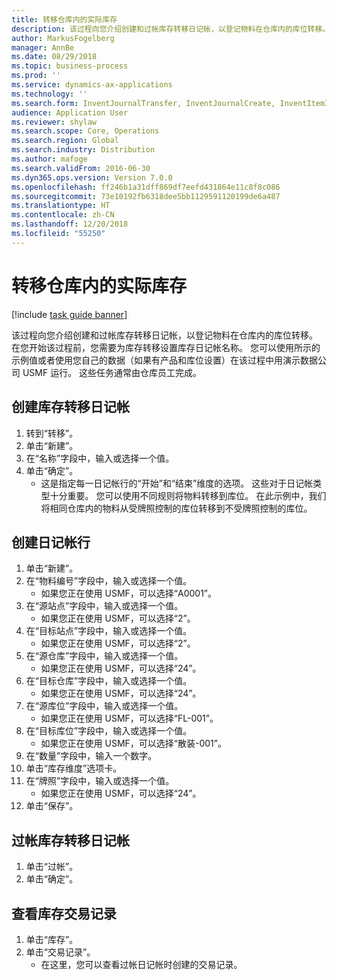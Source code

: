 ```yaml
---
title: 转移仓库内的实际库存
description: 该过程向您介绍创建和过帐库存转移日记帐，以登记物料在仓库内的库位转移。
author: MarkusFogelberg
manager: AnnBe
ms.date: 08/29/2018
ms.topic: business-process
ms.prod: ''
ms.service: dynamics-ax-applications
ms.technology: ''
ms.search.form: InventJournalTransfer, InventJournalCreate, InventItemIdLookupSimple, InventLocationIdLookup, WMSLocationIdLookup, InventTrans
audience: Application User
ms.reviewer: shylaw
ms.search.scope: Core, Operations
ms.search.region: Global
ms.search.industry: Distribution
ms.author: mafoge
ms.search.validFrom: 2016-06-30
ms.dyn365.ops.version: Version 7.0.0
ms.openlocfilehash: ff246b1a31dff869df7eefd431864e11c8f8c086
ms.sourcegitcommit: 73e10192fb6318dee5bb1129591120199de6a487
ms.translationtype: HT
ms.contentlocale: zh-CN
ms.lasthandoff: 12/20/2018
ms.locfileid: "55250"
---
```

# <a name="transfer-physical-inventory-within-the-warehouse"></a>转移仓库内的实际库存

[!include [task guide banner](../../includes/task-guide-banner.md)]

该过程向您介绍创建和过帐库存转移日记帐，以登记物料在仓库内的库位转移。 在您开始该过程前，您需要为库存转移设置库存日记帐名称。 您可以使用所示的示例值或者使用您自己的数据（如果有产品和库位设置）在该过程中用演示数据公司 USMF 运行。 这些任务通常由仓库员工完成。


## <a name="create-an-inventory-transfer-journal"></a>创建库存转移日记帐
1. 转到“转移”。
2. 单击“新建”。
3. 在“名称”字段中，输入或选择一个值。
4. 单击“确定”。
    * 这是指定每一日记帐行的“开始”和“结束”维度的选项。 这些对于日记帐类型十分重要。 您可以使用不同规则将物料转移到库位。 在此示例中，我们将相同仓库内的物料从受牌照控制的库位转移到不受牌照控制的库位。   

## <a name="create-journal-lines"></a>创建日记帐行
1. 单击“新建”。
2. 在“物料编号”字段中，输入或选择一个值。
    * 如果您正在使用 USMF，可以选择“A0001”。  
3. 在“源站点”字段中，输入或选择一个值。
    * 如果您正在使用 USMF，可以选择“2”。  
4. 在“目标站点”字段中，输入或选择一个值。
    * 如果您正在使用 USMF，可以选择“2”。  
5. 在“源仓库”字段中，输入或选择一个值。
    * 如果您正在使用 USMF，可以选择“24”。  
6. 在“目标仓库”字段中，输入或选择一个值。
    * 如果您正在使用 USMF，可以选择“24”。  
7. 在“源库位”字段中，输入或选择一个值。
    * 如果您正在使用 USMF，可以选择“FL-001”。  
8. 在“目标库位”字段中，输入或选择一个值。
    * 如果您正在使用 USMF，可以选择“散装-001”。  
9. 在“数量”字段中，输入一个数字。
10. 单击“库存维度”选项卡。
11. 在“牌照”字段中，输入或选择一个值。
    * 如果您正在使用 USMF，可以选择“24”。  
12. 单击“保存”。

## <a name="post-the-inventory-transfer-journal"></a>过帐库存转移日记帐
1. 单击“过帐”。
2. 单击“确定”。

## <a name="view-inventory-transactions"></a>查看库存交易记录
1. 单击“库存”。
2. 单击“交易记录”。
    * 在这里，您可以查看过帐日记帐时创建的交易记录。  

